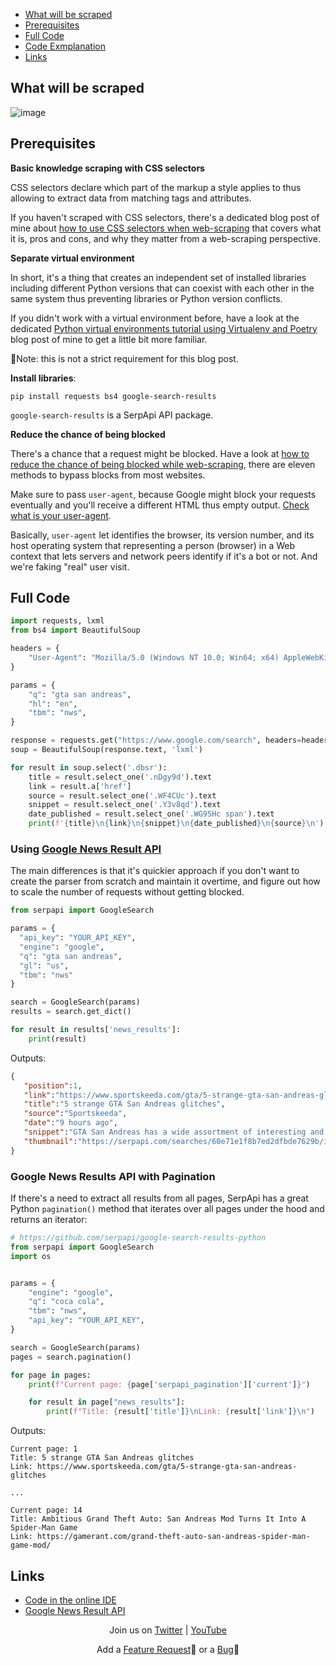 - <a href="#what_will_be_scraped">What will be scraped</a>
- <a href="#prerequisites">Prerequisites</a>
- <a href="#fullcode">Full Code</a>
- <a href="#code_explanation">Code Exmplanation</a>
- <a href="#links">Links</a>

<h2 id="what_will_be_scraped">What will be scraped</h2>

![image](https://user-images.githubusercontent.com/78694043/178466361-261a854e-30fd-4c09-bd11-839be94cfca7.png)


<h2 id="prerequisites">Prerequisites</h2>

**Basic knowledge scraping with CSS selectors**

CSS selectors declare which part of the markup a style applies to thus allowing to extract data from matching tags and attributes.

If you haven't scraped with CSS selectors, there's a dedicated blog post of mine
about [how to use CSS selectors when web-scraping](https://serpapi.com/blog/web-scraping-with-css-selectors-using-python/) that covers what it is, pros and cons, and why they matter from a web-scraping perspective.

**Separate virtual environment**

In short, it's a thing that creates an independent set of installed libraries including different Python versions that can coexist with each other in the same system thus preventing libraries or Python version conflicts.

If you didn't work with a virtual environment before, have a look at the
dedicated [Python virtual environments tutorial using Virtualenv and Poetry](https://serpapi.com/blog/python-virtual-environments-using-virtualenv-and-poetry/) blog post of mine to get a little bit more familiar.


📌Note: this is not a strict requirement for this blog post.

**Install libraries**:

```lang-none
pip install requests bs4 google-search-results
```

`google-search-results` is a SerpApi API package.

**Reduce the chance of being blocked**

There's a chance that a request might be blocked. Have a look
at [how to reduce the chance of being blocked while web-scraping](https://serpapi.com/blog/how-to-reduce-chance-of-being-blocked-while-web/), there are eleven methods to bypass blocks from most websites.

Make sure to pass `user-agent`, because Google might block your requests eventually and you'll receive a different HTML thus empty output. [Check what is your user-agent](https://www.whatismybrowser.com/detect/what-is-my-user-agent).

Basically, `user-agent` let identifies the browser, its version number, and its host operating system that representing a person (browser) in a Web context that lets servers and network peers identify if it's a bot or not. And we're faking "real" user visit.

<h2 id="fullcode">Full Code</h2>

```python
import requests, lxml
from bs4 import BeautifulSoup

headers = {
    "User-Agent": "Mozilla/5.0 (Windows NT 10.0; Win64; x64) AppleWebKit/537.36 (KHTML, like Gecko) Chrome/70.0.3538.102 Safari/537.36 Edge/18.19582"
}

params = {
    "q": "gta san andreas",
    "hl": "en",
    "tbm": "nws",
}

response = requests.get("https://www.google.com/search", headers=headers, params=params)
soup = BeautifulSoup(response.text, 'lxml')

for result in soup.select('.dbsr'):
    title = result.select_one('.nDgy9d').text
    link = result.a['href']
    source = result.select_one('.WF4CUc').text
    snippet = result.select_one('.Y3v8qd').text
    date_published = result.select_one('.WG9SHc span').text
    print(f'{title}\n{link}\n{snippet}\n{date_published}\n{source}\n')
```


### Using [Google News Result API](https://serpapi.com/news-results)

The main differences is that it's quickier approach if you don't want to create the parser from scratch and maintain it overtime, and figure out how to scale the number of requests without getting blocked.

```python
from serpapi import GoogleSearch

params = {
  "api_key": "YOUR_API_KEY",
  "engine": "google",
  "q": "gta san andreas",
  "gl": "us",
  "tbm": "nws"
}

search = GoogleSearch(params)
results = search.get_dict()

for result in results['news_results']:
    print(result)
```

Outputs:

```json
{
   "position":1,
   "link":"https://www.sportskeeda.com/gta/5-strange-gta-san-andreas-glitches",
   "title":"5 strange GTA San Andreas glitches",
   "source":"Sportskeeda",
   "date":"9 hours ago",
   "snippet":"GTA San Andreas has a wide assortment of interesting and strange glitches.",
   "thumbnail":"https://serpapi.com/searches/60e71e1f8b7ed2dfbde7629b/images/1394ee64917c752bdbe711e1e56e90b20906b4761045c01a2cefb327f91d40bb.jpeg"
}
```


### Google News Results API with Pagination

If there's a need to extract all results from all pages, SerpApi has a great Python `pagination()` method that iterates over all pages under the hood and returns an iterator:

```python
# https://github.com/serpapi/google-search-results-python
from serpapi import GoogleSearch
import os


params = {
    "engine": "google",
    "q": "coca cola",
    "tbm": "nws",
    "api_key": "YOUR_API_KEY",
}

search = GoogleSearch(params)
pages = search.pagination()

for page in pages:
    print(f"Current page: {page['serpapi_pagination']['current']}")

    for result in page["news_results"]:
        print(f"Title: {result['title']}\nLink: {result['link']}\n")
```


Outputs:
```lang-none
Current page: 1
Title: 5 strange GTA San Andreas glitches
Link: https://www.sportskeeda.com/gta/5-strange-gta-san-andreas-glitches

...

Current page: 14
Title: Ambitious Grand Theft Auto: San Andreas Mod Turns It Into A Spider-Man Game
Link: https://gamerant.com/grand-theft-auto-san-andreas-spider-man-game-mod/
```


<h2 id="links">Links</h2>

- [Code in the online IDE](https://replit.com/@DimitryZub1/Scrape-Google-News-with-Pagination-python-serpapi#main.py)
- [Google News Result API](https://serpapi.com/news-results)


<p style="text-align: center;">Join us on <a href="https://twitter.com/serp_api">Twitter</a> | <a href="https://www.youtube.com/channel/UCUgIHlYBOD3yA3yDIRhg_mg">YouTube</a></p>

<p style="text-align: center;">Add a  <a href="https://github.com/serpapi/SerpApi/issues/">Feature Request</a>💫 or a <a href="https://github.com/serpapi/SerpApi/issues/">Bug</a>🐞</p>